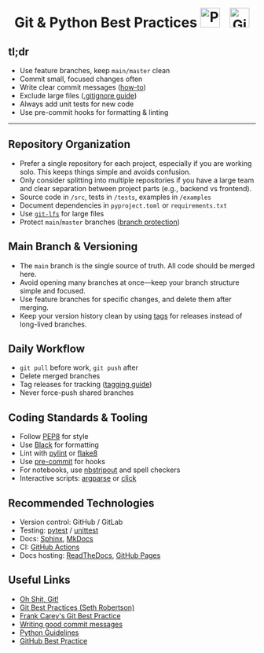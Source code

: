 
<h1 align="center">
    <br>
    Git & Python Best Practices
    <img src="https://www.vectorlogo.zone/logos/python/python-icon.svg" alt="Python" width="40" height="40">
    &nbsp;
    <img src="https://www.vectorlogo.zone/logos/git-scm/git-scm-icon.svg" alt="Git" width="40" height="40">
</h1>

## tl;dr

- Use feature branches, keep `main/master` clean
- Commit small, focused changes often
- Write clear commit messages ([how-to](https://chris.beams.io/posts/git-commit/))
- Exclude large files ([.gitignore guide](https://git-scm.com/docs/gitignore))
- Always add unit tests for new code
- Use pre-commit hooks for formatting & linting

---

## Repository Organization

- Prefer a single repository for each project, especially if you are working solo. This keeps things simple and avoids confusion.
- Only consider splitting into multiple repositories if you have a large team and clear separation between project parts (e.g., backend vs frontend).
- Source code in `/src`, tests in `/tests`, examples in `/examples`
- Document dependencies in `pyproject.toml` or `requirements.txt`
- Use [`git-lfs`](https://git-lfs.github.com/) for large files
- Protect `main`/`master` branches ([branch protection](https://docs.github.com/en/repositories/configuring-branches-and-merges-in-your-repository/defining-the-mergeability-of-pull-requests/using-branch-protection-rules))


## Main Branch & Versioning

- The `main` branch is the single source of truth. All code should be merged here.
- Avoid opening many branches at once—keep your branch structure simple and focused.
- Use feature branches for specific changes, and delete them after merging.
- Keep your version history clean by using [tags](https://git-scm.com/book/en/v2/Git-Basics-Tagging) for releases instead of long-lived branches.

## Daily Workflow

- `git pull` before work, `git push` after
- Delete merged branches
- Tag releases for tracking ([tagging guide](https://git-scm.com/book/en/v2/Git-Basics-Tagging))
- Never force-push shared branches

## Coding Standards & Tooling

- Follow [PEP8](https://peps.python.org/pep-0008/) for style
- Use [Black](https://black.readthedocs.io/en/stable/) for formatting
- Lint with [pylint](https://pylint.pycqa.org/) or [flake8](https://flake8.pycqa.org/)
- Use [pre-commit](https://pre-commit.com/) for hooks
- For notebooks, use [nbstripout](https://github.com/kynan/nbstripout) and spell checkers
- Interactive scripts: [argparse](https://docs.python.org/3/library/argparse.html) or [click](https://click.palletsprojects.com/)

## Recommended Technologies

- Version control: GitHub / GitLab
- Testing: [pytest](https://docs.pytest.org/) / [unittest](https://docs.python.org/3/library/unittest.html)
- Docs: [Sphinx](https://www.sphinx-doc.org/), [MkDocs](https://www.mkdocs.org/)
- CI: [GitHub Actions](https://github.com/features/actions)
- Docs hosting: [ReadTheDocs](https://readthedocs.org/), [GitHub Pages](https://pages.github.com/)

## Useful Links

- [Oh Shit, Git!](http://ohshitgit.com/)
- [Git Best Practices (Seth Robertson)](https://sethrobertson.github.io/GitBestPractices/)
- [Frank Carey's Git Best Practice](https://github.com/frankcarey/git-best-practices)
- [Writing good commit messages](https://github.com/erlang/otp/wiki/Writing-good-commit-messages)
- [Python Guidelines](https://ssciwr.github.io/guidelines/python/)
- [GitHub Best Practice](https://widdowquinn.github.io/github-best-practice/)

